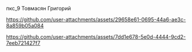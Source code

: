 пкс_9 Товмасян Григорий


https://github.com/user-attachments/assets/29658e61-0695-44a6-ae3c-8a859b05a084



https://github.com/user-attachments/assets/7dd1e678-5e0d-4444-9cd2-7eeb721427f7


